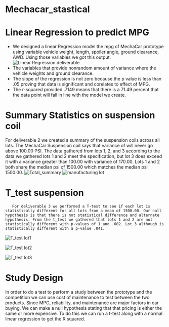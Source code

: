 # Mechacar_stastical
# Linear Regression to predict MPG
-	 We designed a linear Regression model the mpg of MechaCar prototype using variable vehicle weight, length, spoiler angle, ground clearance, AWD. Using those variables we got this output. 
 ![Linear Regression deliverable](https://user-images.githubusercontent.com/99147715/173736983-f2427ff7-3cf3-4494-939a-401d313faf0e.PNG)
-	The variables that provide nonrandom amount of variance where the vehicle weights and ground clearance.
-	The slope of the regression is not zero because the p value is less than .05 proving that data is significant and corelates to effect of MPG. 
-	The r-squared provided .7149 means that there is a 71.49 percent that the data point will fall in line with the model we create. 
# Summary Statistics on suspension coil 
For deliverable 2 we created a summary of the suspension coils across all lots. The MechaCar Suspension coil says that variance of will never go above 100.00 PSI. The data gathered from lots 1, 2, and 3 according to the data we gathered lots 1 and 2 meet the specification, but lot 3 does exceed it with a variance greater than 100.00 with variance of 170.00. Lots 1 and 2 both share the median psi of 1500.00 which matches the median psi 1500.00. 
 ![Total_summary](https://user-images.githubusercontent.com/99147715/173737031-91bf0224-0d9a-4b8d-8375-40acd4ead334.PNG)
![manufacturing lot](https://user-images.githubusercontent.com/99147715/173737056-4a5de430-6499-439f-98a9-26941aa0c917.PNG)
# T_test suspension 
       For deliverable 3 we performed a T-test to see if each lot is statistically different for all lots from a mean of 1500.00. Our null hypothesis is that there is not statistical difference and alternate hypothesis. From the t_test we gathered that lots 1 and 2 are not statistically different with p-values of 1 and .602. Lot 3 although is statistically different with a p-value .041. 
![T_test lot1](https://user-images.githubusercontent.com/99147715/173737082-67f03a0d-595d-499a-9a32-46fa577baeed.PNG)

![T_test lot2](https://user-images.githubusercontent.com/99147715/173737095-49c1c6ab-8140-4951-910f-dccf75fbbd8a.PNG)

![T_test lot3](https://user-images.githubusercontent.com/99147715/173737142-17cccd28-eb5f-4394-97d5-fca4b8c3ca4b.PNG)

# Study Design
In order to do a test to perform a study between the prototype and the competition we can use cost of maintenance to test between the two products. Since MPG, reliability, and maintenance are major factors in car buying. We can make a null hypothesis stating that that pricing is either the same or more expensive.  To do this we can run a t-test along with a normal linear regression to get the R squared. 

